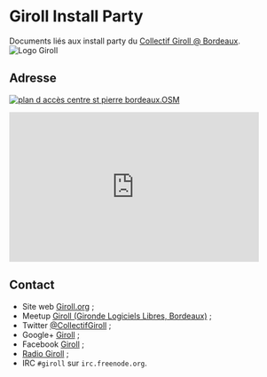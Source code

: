 # Giroll Install Party

Documents liés aux install party du [Collectif Giroll @ Bordeaux](http://www.giroll.org/). <br/>
![Logo Giroll](http://www.giroll.org/themes/giroll/imgs/logo.png)

## Adresse

[![plan d accès centre st pierre bordeaux.OSM](https://raw.github.com/edouard-lopez/giroll-install-party/master/plan-d-accès-centre-st-pierre-bordeaux.OSM.png)](http://mapq.st/1bjjpQu)
<iframe style="height: 270px; width: 450px;" src="http://open.mapquest.com/embed?hk=1bjdcE5" marginwidth="0" marginheight="0" frameborder="0" scrolling="no"></iframe>

## Contact

* Site web [Giroll.org](http://giroll.org/) ;
* Meetup [Giroll (Gironde Logiciels Libres, Bordeaux)](http://www.meetup.com/Giroll-Gironde-Logiciel-Libre-Bordeaux/) ;
* Twitter [@CollectifGiroll](https://twitter.com/CollectifGiroll) ;
* Google+ [Giroll](https://plus.google.com/104185527559966168209) ;
* Facebook [Giroll](https://www.facebook.com/giroll) ;
* [Radio Giroll](http://www.giroll.org/pages/radiogiroll) ;
* IRC `#giroll` sur `irc.freenode.org`.
